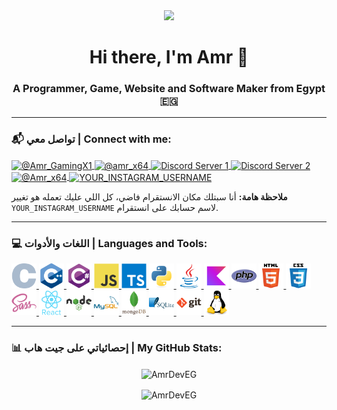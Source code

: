 <div id="header" align="center">
  <img src="https://media.giphy.com/media/M9gbBd9nbDrOTu1Mqx/giphy.gif" width="100"/>
  <h1 align="center">Hi there, I'm Amr 👋</h1>
  <h3 align="center">A Programmer, Game, Website and Software Maker from Egypt 🇪🇬</h3>
</div>

---

### 📬 تواصل معي | Connect with me:
<p align="left">
  <!-- YouTube - Gaming -->
  <a href="https://www.youtube.com/@Amr_GamingX1" target="blank">
    <img align="center" src="https://img.shields.io/badge/YouTube Gaming-FF0000?style=for-the-badge&logo=youtube&logoColor=white" alt="@Amr_GamingX1"/>
  </a>
  <!-- YouTube - Dev -->
  <a href="https://www.youtube.com/@amr_x64" target="blank">
    <img align="center" src="https://img.shields.io/badge/YouTube Dev-FF0000?style=for-the-badge&logo=youtube&logoColor=white" alt="@amr_x64"/>
  </a>
  <!-- Discord 1 -->
  <a href="https://discord.gg/acWzWrTaUr" target="blank">
    <img align="center" src="https://img.shields.io/badge/Discord Server 1-5865F2?style=for-the-badge&logo=discord&logoColor=white" alt="Discord Server 1"/>
  </a>
  <!-- Discord 2 -->
  <a href="https://discord.gg/997NkADFg4" target="blank">
    <img align="center" src="https://img.shields.io/badge/Discord Server 2-5865F2?style=for-the-badge&logo=discord&logoColor=white" alt="Discord Server 2"/>
  </a>
  <!-- Telegram -->
  <a href="https://t.me/Amr_x64" target="blank">
    <img align="center" src="https://img.shields.io/badge/Telegram-26A5E4?style=for-the-badge&logo=telegram&logoColor=white" alt="@Amr_x64"/>
  </a>
  <!-- Instagram -->
  <a href="https://instagram.com/YOUR_INSTAGRAM_USERNAME" target="blank">
    <img align="center" src="https://img.shields.io/badge/Instagram-E4405F?style=for-the-badge&logo=instagram&logoColor=white" alt="YOUR_INSTAGRAM_USERNAME"/>
  </a>
</p>

**ملاحظة هامة:** أنا سبتلك مكان الانستقرام فاضي، كل اللي عليك تعمله هو تغيير `YOUR_INSTAGRAM_USERNAME` لاسم حسابك على انستقرام.

---

### 💻 اللغات والأدوات | Languages and Tools:
<p align="left">
    <a href="https://www.cprogramming.com/" target="_blank" rel="noreferrer"> <img src="https://raw.githubusercontent.com/devicons/devicon/master/icons/c/c-original.svg" alt="c" width="40" height="40"/> </a>
    <a href="https://www.w3schools.com/cpp/" target="_blank" rel="noreferrer"> <img src="https://raw.githubusercontent.com/devicons/devicon/master/icons/cplusplus/cplusplus-original.svg" alt="cplusplus" width="40" height="40"/> </a>
    <a href="https://www.w3schools.com/cs/" target="_blank" rel="noreferrer"> <img src="https://raw.githubusercontent.com/devicons/devicon/master/icons/csharp/csharp-original.svg" alt="csharp" width="40" height="40"/> </a>
    <a href="https://developer.mozilla.org/en-US/docs/Web/JavaScript" target="_blank" rel="noreferrer"> <img src="https://raw.githubusercontent.com/devicons/devicon/master/icons/javascript/javascript-original.svg" alt="javascript" width="40" height="40"/> </a>
    <a href="https://www.typescriptlang.org/" target="_blank" rel="noreferrer"> <img src="https://raw.githubusercontent.com/devicons/devicon/master/icons/typescript/typescript-original.svg" alt="typescript" width="40" height="40"/> </a>
    <a href="https://www.python.org" target="_blank" rel="noreferrer"> <img src="https://raw.githubusercontent.com/devicons/devicon/master/icons/python/python-original.svg" alt="python" width="40" height="40"/> </a>
    <a href="https://www.java.com" target="_blank" rel="noreferrer"> <img src="https://raw.githubusercontent.com/devicons/devicon/master/icons/java/java-original.svg" alt="java" width="40" height="40"/> </a>
    <a href="https://kotlinlang.org" target="_blank" rel="noreferrer"> <img src="https://raw.githubusercontent.com/devicons/devicon/master/icons/kotlin/kotlin-original.svg" alt="kotlin" width="40" height="40"/> </a>
    <a href="https://www.php.net" target="_blank" rel="noreferrer"> <img src="https://raw.githubusercontent.com/devicons/devicon/master/icons/php/php-original.svg" alt="php" width="40" height="40"/> </a>
    <a href="https://www.w3.org/html/" target="_blank" rel="noreferrer"> <img src="https://raw.githubusercontent.com/devicons/devicon/master/icons/html5/html5-original-wordmark.svg" alt="html5" width="40" height="40"/> </a>
    <a href="https://www.w3schools.com/css/" target="_blank" rel="noreferrer"> <img src="https://raw.githubusercontent.com/devicons/devicon/master/icons/css3/css3-original-wordmark.svg" alt="css3" width="40" height="40"/> </a>
    <a href="https://sass-lang.com" target="_blank" rel="noreferrer"> <img src="https://raw.githubusercontent.com/devicons/devicon/master/icons/sass/sass-original.svg" alt="sass" width="40" height="40"/> </a>
    <a href="https://reactjs.org/" target="_blank" rel="noreferrer"> <img src="https://raw.githubusercontent.com/devicons/devicon/master/icons/react/react-original-wordmark.svg" alt="react" width="40" height="40"/> </a>
    <a href="https://nodejs.org" target="_blank" rel="noreferrer"> <img src="https://raw.githubusercontent.com/devicons/devicon/master/icons/nodejs/nodejs-original-wordmark.svg" alt="nodejs" width="40" height="40"/> </a>
    <a href="https://www.mysql.com/" target="_blank" rel="noreferrer"> <img src="https://raw.githubusercontent.com/devicons/devicon/master/icons/mysql/mysql-original-wordmark.svg" alt="mysql" width="40" height="40"/> </a>
    <a href="https://www.mongodb.com/" target="_blank" rel="noreferrer"> <img src="https://raw.githubusercontent.com/devicons/devicon/master/icons/mongodb/mongodb-original-wordmark.svg" alt="mongodb" width="40" height="40"/> </a>
    <a href="https://www.sqlite.org/" target="_blank" rel="noreferrer"> <img src="https://raw.githubusercontent.com/devicons/devicon/master/icons/sqlite/sqlite-original-wordmark.svg" alt="sqlite" width="40" height="40"/> </a>
    <a href="https://git-scm.com/" target="_blank" rel="noreferrer"> <img src="https://raw.githubusercontent.com/devicons/devicon/master/icons/git/git-original-wordmark.svg" alt="git" width="40" height="40"/> </a>
    <a href="https://www.linux.org/" target="_blank" rel="noreferrer"> <img src="https://raw.githubusercontent.com/devicons/devicon/master/icons/linux/linux-original.svg" alt="linux" width="40" height="40"/> </a>
</p>

---

### 📊 إحصائياتي على جيت هاب | My GitHub Stats:
<p align="center">
  <img align="center" src="https://github-readme-stats.vercel.app/api?username=AmrDevEG&show_icons=true&locale=en&theme=tokyonight&rank_icon=github" alt="AmrDevEG" />
</p>
<p align="center">
  <img align="center" src="https://github-readme-stats.vercel.app/api/top-langs?username=AmrDevEG&layout=compact&locale=en&theme=tokyonight" alt="AmrDevEG" />
</p>
